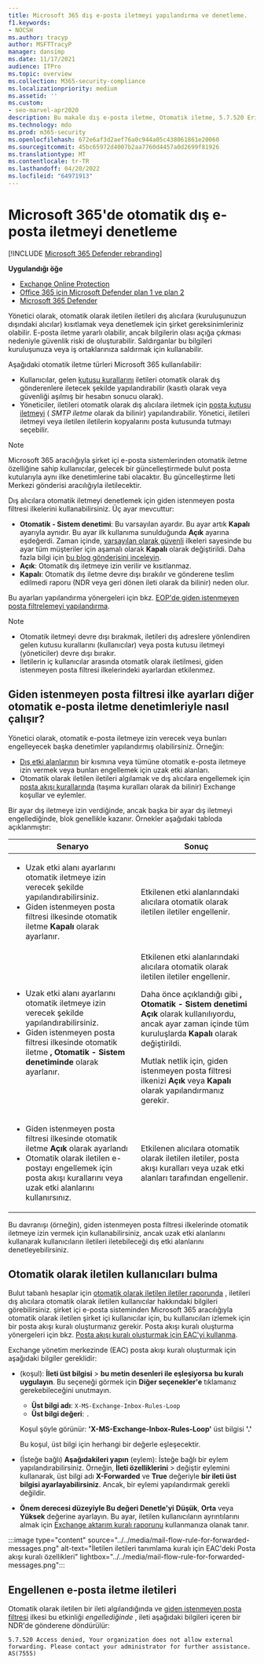 ```yaml
---
title: Microsoft 365 dış e-posta iletmeyi yapılandırma ve denetleme.
f1.keywords:
- NOCSH
ms.author: tracyp
author: MSFTTracyP
manager: dansimp
ms.date: 11/17/2021
audience: ITPro
ms.topic: overview
ms.collection: M365-security-compliance
ms.localizationpriority: medium
ms.assetid: ''
ms.custom:
- seo-marvel-apr2020
description: Bu makale dış e-posta iletme, Otomatik iletme, 5.7.520 Erişim Reddedildi iletileri, dış iletmeyi devre dışı bırakma, 'Yöneticiniz dış iletmeyi devre dışı bırakmış' iletileri ve giden istenmeyen posta önleme ilkesi gibi konuları kapsar.
ms.technology: mdo
ms.prod: m365-security
ms.openlocfilehash: 672e6af3d2aef76a0c944a05c438061861e20060
ms.sourcegitcommit: 45bc65972d4007b2aa7760d4457a0d2699f81926
ms.translationtype: MT
ms.contentlocale: tr-TR
ms.lasthandoff: 04/20/2022
ms.locfileid: "64971913"
---
```

# <a name="control-automatic-external-email-forwarding-in-microsoft-365"></a>Microsoft 365'de otomatik dış e-posta iletmeyi denetleme

[!INCLUDE [Microsoft 365 Defender rebranding](../includes/microsoft-defender-for-office.md)]

**Uygulandığı öğe**
- [Exchange Online Protection](exchange-online-protection-overview.md)
- [Office 365 için Microsoft Defender plan 1 ve plan 2](defender-for-office-365.md)
- [Microsoft 365 Defender](../defender/microsoft-365-defender.md)

Yönetici olarak, otomatik olarak iletilen iletileri dış alıcılara (kuruluşunuzun dışındaki alıcılar) kısıtlamak veya denetlemek için şirket gereksinimleriniz olabilir. E-posta iletme yararlı olabilir, ancak bilgilerin olası açığa çıkması nedeniyle güvenlik riski de oluşturabilir. Saldırganlar bu bilgileri kuruluşunuza veya iş ortaklarınıza saldırmak için kullanabilir.

Aşağıdaki otomatik iletme türleri Microsoft 365 kullanılabilir:

- Kullanıcılar, gelen [kutusu kurallarını](https://support.microsoft.com/office/c24f5dea-9465-4df4-ad17-a50704d66c59) iletileri otomatik olarak dış gönderenlere iletecek şekilde yapılandırabilir (kasıtlı olarak veya güvenliği aşılmış bir hesabın sonucu olarak).
- Yöneticiler, iletileri otomatik olarak dış alıcılara iletmek için [posta kutusu iletmeyi](/exchange/recipients-in-exchange-online/manage-user-mailboxes/configure-email-forwarding) ( _SMTP iletme_ olarak da bilinir) yapılandırabilir. Yönetici, iletileri iletmeyi veya iletilen iletilerin kopyalarını posta kutusunda tutmayı seçebilir.

> [!NOTE]
> Microsoft 365 aracılığıyla şirket içi e-posta sistemlerinden otomatik iletme özelliğine sahip kullanıcılar, gelecek bir güncelleştirmede bulut posta kutularıyla aynı ilke denetimlerine tabi olacaktır. Bu güncelleştirme İleti Merkezi gönderisi aracılığıyla iletilecektir.

Dış alıcılara otomatik iletmeyi denetlemek için giden istenmeyen posta filtresi ilkelerini kullanabilirsiniz. Üç ayar mevcuttur:

- **Otomatik - Sistem denetimi**: Bu varsayılan ayardır. Bu ayar artık **Kapalı** ayarıyla aynıdır. Bu ayar ilk kullanıma sunulduğunda **Açık** ayarına eşdeğerdi. Zaman içinde, [varsayılan olarak güvenli](secure-by-default.md) ilkeleri sayesinde bu ayar tüm müşteriler için aşamalı olarak **Kapalı** olarak değiştirildi. Daha fazla bilgi için [bu blog gönderisini inceleyin](https://techcommunity.microsoft.com/t5/exchange-team-blog/all-you-need-to-know-about-automatic-email-forwarding-in/ba-p/2074888).
- **Açık**: Otomatik dış iletmeye izin verilir ve kısıtlanmaz.
- **Kapalı**: Otomatik dış iletme devre dışı bırakılır ve gönderene teslim edilmedi raporu (NDR veya geri dönen ileti olarak da bilinir) neden olur.

Bu ayarları yapılandırma yönergeleri için bkz. [EOP'de giden istenmeyen posta filtrelemeyi yapılandırma](configure-the-outbound-spam-policy.md).

> [!NOTE]
>
> - Otomatik iletmeyi devre dışı bırakmak, iletileri dış adreslere yönlendiren gelen kutusu kurallarını (kullanıcılar) veya posta kutusu iletmeyi (yöneticiler) devre dışı bırakır.
> - İletilerin iç kullanıcılar arasında otomatik olarak iletilmesi, giden istenmeyen posta filtresi ilkelerindeki ayarlardan etkilenmez.

## <a name="how-the-outbound-spam-filter-policy-settings-work-with-other-automatic-email-forwarding-controls"></a>Giden istenmeyen posta filtresi ilke ayarları diğer otomatik e-posta iletme denetimleriyle nasıl çalışır?

Yönetici olarak, otomatik e-posta iletmeye izin verecek veya bunları engelleyecek başka denetimler yapılandırmış olabilirsiniz. Örneğin:

- [Dış etki alanlarının](/exchange/mail-flow-best-practices/remote-domains/remote-domains) bir kısmına veya tümüne otomatik e-posta iletmeye izin vermek veya bunları engellemek için uzak etki alanları.
- Otomatik olarak iletilen iletileri algılamak ve dış alıcılara engellemek için [posta akışı kurallarında](/exchange/security-and-compliance/mail-flow-rules/mail-flow-rules) (taşıma kuralları olarak da bilinir) Exchange koşullar ve eylemler.

Bir ayar dış iletmeye izin verdiğinde, ancak başka bir ayar dış iletmeyi engellediğinde, blok genellikle kazanır. Örnekler aşağıdaki tabloda açıklanmıştır:

|Senaryo|Sonuç|
|---|---|
|<ul><li>Uzak etki alanı ayarlarını otomatik iletmeye izin verecek şekilde yapılandırabilirsiniz.</li><li>Giden istenmeyen posta filtresi ilkesinde otomatik iletme **Kapalı** olarak ayarlanır.</li></ul>|Etkilenen etki alanlarındaki alıcılara otomatik olarak iletilen iletiler engellenir.|
|<ul><li>Uzak etki alanı ayarlarını otomatik iletmeye izin verecek şekilde yapılandırabilirsiniz.</li><li>Giden istenmeyen posta filtresi ilkesinde otomatik iletme **, Otomatik - Sistem denetiminde** olarak ayarlanır.</li></ul>|Etkilenen etki alanlarındaki alıcılara otomatik olarak iletilen iletiler engellenir. <p> Daha önce açıklandığı gibi **, Otomatik - Sistem denetimi** **Açık** olarak kullanılıyordu, ancak ayar zaman içinde tüm kuruluşlarda **Kapalı** olarak değiştirildi. <p> Mutlak netlik için, giden istenmeyen posta filtresi ilkenizi **Açık** veya **Kapalı** olarak yapılandırmanız gerekir.|
|<ul><li>Giden istenmeyen posta filtresi ilkesinde otomatik iletme **Açık** olarak ayarlandı</li><li>Otomatik olarak iletilen e-postayı engellemek için posta akışı kurallarını veya uzak etki alanlarını kullanırsınız.</li></ul>|Etkilenen alıcılara otomatik olarak iletilen iletiler, posta akışı kuralları veya uzak etki alanları tarafından engellenir.|

Bu davranışı (örneğin), giden istenmeyen posta filtresi ilkelerinde otomatik iletmeye izin vermek için kullanabilirsiniz, ancak uzak etki alanlarını kullanarak kullanıcıların iletileri iletebileceği dış etki alanlarını denetleyebilirsiniz.

## <a name="how-to-find-users-that-are-automatically-forwarding"></a>Otomatik olarak iletilen kullanıcıları bulma

Bulut tabanlı hesaplar için [otomatik olarak iletilen iletiler raporunda](/exchange/monitoring/mail-flow-reports/mfr-auto-forwarded-messages-report) , iletileri dış alıcılara otomatik olarak iletilen kullanıcılar hakkındaki bilgileri görebilirsiniz. şirket içi e-posta sisteminden Microsoft 365 aracılığıyla otomatik olarak iletilen şirket içi kullanıcılar için, bu kullanıcıları izlemek için bir posta akışı kuralı oluşturmanız gerekir. Posta akışı kuralı oluşturma yönergeleri için bkz. [Posta akışı kuralı oluşturmak için EAC'yi kullanma](/exchange/security-and-compliance/mail-flow-rules/manage-mail-flow-rules#use-the-eac-to-create-a-mail-flow-rule).

Exchange yönetim merkezinde (EAC) posta akışı kuralı oluşturmak için aşağıdaki bilgiler gereklidir:

- (koşul): **İleti üst bilgisi** \> **bu metin desenleri ile eşleşiyorsa** **bu kuralı uygulayın**. Bu seçeneği görmek için **Diğer seçenekler'e** tıklamanız gerekebileceğini unutmayın.
  - **Üst bilgi adı**: `X-MS-Exchange-Inbox-Rules-Loop`
  - **Üst bilgi değeri**: `.`

  Koşul şöyle görünür: **'X-MS-Exchange-Inbox-Rules-Loop'** üst bilgisi **'.'**

  Bu koşul, üst bilgi için herhangi bir değerle eşleşecektir.

- (İsteğe bağlı) **Aşağıdakileri yapın** (eylem): İsteğe bağlı bir eylem yapılandırabilirsiniz. Örneğin, **İleti özelliklerini** \> değiştir eylemini kullanarak, üst bilgi adı **X-Forwarded** ve **True** değeriyle **bir ileti üst bilgisi ayarlayabilirsiniz**. Ancak, bir eylemi yapılandırmak gerekli değildir.
- **Önem derecesi düzeyiyle Bu değeri Denetle'yi** **Düşük**, **Orta** veya **Yüksek** değerine ayarlayın. Bu ayar, iletilen kullanıcıların ayrıntılarını almak için [Exchange aktarım kuralı raporunu](view-email-security-reports.md#exchange-transport-rule-report) kullanmanıza olanak tanır.

:::image type="content" source="../../media/mail-flow-rule-for-forwarded-messages.png" alt-text="İletilen iletileri tanımlama kuralı için EAC'deki Posta akışı kuralı özellikleri" lightbox="../../media/mail-flow-rule-for-forwarded-messages.png":::

## <a name="blocked-email-forwarding-messages"></a>Engellenen e-posta iletme iletileri

Otomatik olarak iletilen bir ileti algılandığında ve [giden istenmeyen posta filtresi](configure-the-outbound-spam-policy.md) ilkesi bu etkinliği *engellediğinde* , ileti aşağıdaki bilgileri içeren bir NDR'de gönderene döndürülür:

`5.7.520 Access denied, Your organization does not allow external forwarding. Please contact your administrator for further assistance. AS(7555)`
